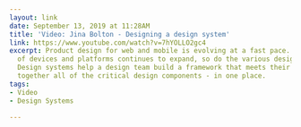 ```yaml
---
layout: link
date: September 13, 2019 at 11:28AM
title: 'Video: Jina Bolton - Designing a design system'
link: https://www.youtube.com/watch?v=7hYOLLO2gc4
excerpt: Product design for web and mobile is evolving at a fast pace. As the range
  of devices and platforms continues to expand, so do the various design considerations.
  Design systems help a design team build a framework that meets their needs by bringing
  together all of the critical design components - in one place.
tags:
- Video
- Design Systems

---
```

